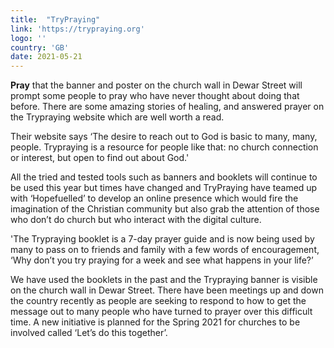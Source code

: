 ```yaml
---
title:  "TryPraying"
link: 'https://trypraying.org'
logo: ''
country: 'GB'
date: 2021-05-21
---
```

**Pray** that the banner and poster on the church wall in Dewar Street will prompt some people to pray who have never thought about doing that before. There are some amazing stories of healing, and answered prayer on the Trypraying website which are well worth a read.

Their website says ‘The desire to reach out to God is basic to many, many, people.  Trypraying is a resource for people like that: no church connection or interest, but open to find out about God.'  

All the tried and tested tools such as banners and booklets will continue to be used this year but times have changed and TryPraying have teamed up with ‘Hopefuelled’ to develop an online presence which would fire the imagination of the Christian community but also grab the attention of those who don’t do church but who interact with the digital culture.

'The Trypraying booklet is a 7-day prayer guide and is now being used by many to pass on to friends and family with a few words of encouragement, ‘Why don’t you try praying for a week and see what happens in your life?’

We have used the booklets in the past and the Trypraying banner is visible on the church wall in Dewar Street.  There have been meetings up and down the country recently as people are seeking to respond to how to get the message out to many people who have turned to prayer over this difficult time.  A new initiative is planned for the Spring 2021 for churches to be involved called ‘Let’s do this together’.

